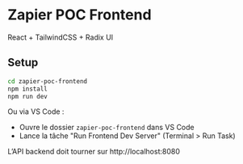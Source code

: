 
# Zapier POC Frontend

React + TailwindCSS + Radix UI

## Setup

```sh
cd zapier-poc-frontend
npm install
npm run dev
```

Ou via VS Code :

- Ouvre le dossier `zapier-poc-frontend` dans VS Code
- Lance la tâche "Run Frontend Dev Server" (Terminal > Run Task)

L’API backend doit tourner sur http://localhost:8080
